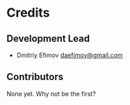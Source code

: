 # Credits

## Development Lead

* Dmitriy Efimov <daefimov@gmail.com>

## Contributors

None yet. Why not be the first?
